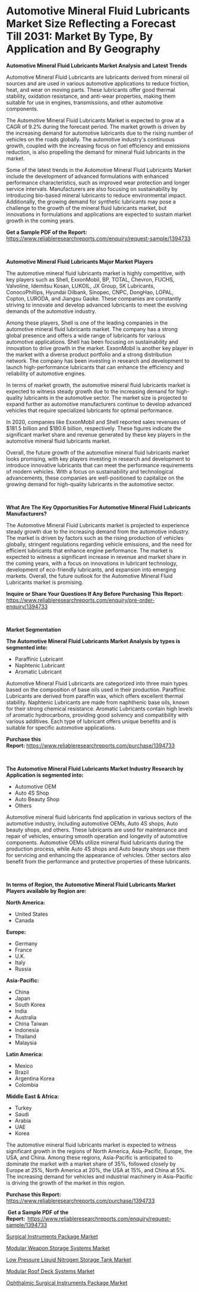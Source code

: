 <p><h1>Automotive Mineral Fluid Lubricants Market Size Reflecting a Forecast Till 2031: Market By Type, By Application and By Geography</h1></p><p><strong>Automotive Mineral Fluid Lubricants Market Analysis and Latest Trends</strong></p>
<p><p>Automotive Mineral Fluid Lubricants are lubricants derived from mineral oil sources and are used in various automotive applications to reduce friction, heat, and wear on moving parts. These lubricants offer good thermal stability, oxidation resistance, and anti-wear properties, making them suitable for use in engines, transmissions, and other automotive components.</p><p>The Automotive Mineral Fluid Lubricants Market is expected to grow at a CAGR of 9.2% during the forecast period. The market growth is driven by the increasing demand for automotive lubricants due to the rising number of vehicles on the roads globally. The automotive industry's continuous growth, coupled with the increasing focus on fuel efficiency and emissions reduction, is also propelling the demand for mineral fluid lubricants in the market.</p><p>Some of the latest trends in the Automotive Mineral Fluid Lubricants Market include the development of advanced formulations with enhanced performance characteristics, such as improved wear protection and longer service intervals. Manufacturers are also focusing on sustainability by introducing bio-based mineral lubricants to reduce environmental impact. Additionally, the growing demand for synthetic lubricants may pose a challenge to the growth of the mineral fluid lubricants market, but innovations in formulations and applications are expected to sustain market growth in the coming years.</p></p>
<p><strong>Get a Sample PDF of the Report:&nbsp;</strong> <a href="https://www.reliableresearchreports.com/enquiry/request-sample/1394733">https://www.reliableresearchreports.com/enquiry/request-sample/1394733</a></p>
<p>&nbsp;</p>
<p><strong>Automotive Mineral Fluid Lubricants Major Market Players</strong></p>
<p><p>The automotive mineral fluid lubricants market is highly competitive, with key players such as Shell, ExxonMobil, BP, TOTAL, Chevron, FUCHS, Valvoline, Idemitsu Kosan, LUKOIL, JX Group, SK Lubricants, ConocoPhillips, Hyundai Oilbank, Sinopec, CNPC, DongHao, LOPAL, Copton, LURODA, and Jiangsu Gaoke. These companies are constantly striving to innovate and develop advanced lubricants to meet the evolving demands of the automotive industry.</p><p>Among these players, Shell is one of the leading companies in the automotive mineral fluid lubricants market. The company has a strong global presence and offers a wide range of lubricants for various automotive applications. Shell has been focusing on sustainability and innovation to drive growth in the market. ExxonMobil is another key player in the market with a diverse product portfolio and a strong distribution network. The company has been investing in research and development to launch high-performance lubricants that can enhance the efficiency and reliability of automotive engines.</p><p>In terms of market growth, the automotive mineral fluid lubricants market is expected to witness steady growth due to the increasing demand for high-quality lubricants in the automotive sector. The market size is projected to expand further as automotive manufacturers continue to develop advanced vehicles that require specialized lubricants for optimal performance.</p><p>In 2020, companies like ExxonMobil and Shell reported sales revenues of $181.5 billion and $180.6 billion, respectively. These figures indicate the significant market share and revenue generated by these key players in the automotive mineral fluid lubricants market.</p><p>Overall, the future growth of the automotive mineral fluid lubricants market looks promising, with key players investing in research and development to introduce innovative lubricants that can meet the performance requirements of modern vehicles. With a focus on sustainability and technological advancements, these companies are well-positioned to capitalize on the growing demand for high-quality lubricants in the automotive sector.</p></p>
<p>&nbsp;</p>
<p><strong>What Are The Key Opportunities For Automotive Mineral Fluid Lubricants Manufacturers?</strong></p>
<p><p>The Automotive Mineral Fluid Lubricants market is projected to experience steady growth due to the increasing demand from the automotive industry. The market is driven by factors such as the rising production of vehicles globally, stringent regulations regarding vehicle emissions, and the need for efficient lubricants that enhance engine performance. The market is expected to witness a significant increase in revenue and market share in the coming years, with a focus on innovations in lubricant technology, development of eco-friendly lubricants, and expansion into emerging markets. Overall, the future outlook for the Automotive Mineral Fluid Lubricants market is promising.</p></p>
<p><strong>Inquire or Share Your Questions If Any Before Purchasing This Report:</strong> <a href="https://www.reliableresearchreports.com/enquiry/pre-order-enquiry/1394733">https://www.reliableresearchreports.com/enquiry/pre-order-enquiry/1394733</a></p>
<p>&nbsp;</p>
<p><strong>Market Segmentation</strong></p>
<p><strong>The Automotive Mineral Fluid Lubricants Market Analysis by types is segmented into:</strong></p>
<p><ul><li>Paraffinic Lubricant</li><li>Naphtenic Lubricant</li><li>Aromatic Lubricant</li></ul></p>
<p><p>Automotive Mineral Fluid Lubricants are categorized into three main types based on the composition of base oils used in their production. Paraffinic Lubricants are derived from paraffin wax, which offers excellent thermal stability. Naphtenic Lubricants are made from naphthenic base oils, known for their strong chemical resistance. Aromatic Lubricants contain high levels of aromatic hydrocarbons, providing good solvency and compatibility with various additives. Each type of lubricant offers unique benefits and is suitable for specific automotive applications.</p></p>
<p><strong>Purchase this Report:&nbsp;</strong><a href="https://www.reliableresearchreports.com/purchase/1394733">https://www.reliableresearchreports.com/purchase/1394733</a></p>
<p>&nbsp;</p>
<p><strong>The Automotive Mineral Fluid Lubricants Market Industry Research by Application is segmented into:</strong></p>
<p><ul><li>Automotive OEM</li><li>Auto 4S Shop</li><li>Auto Beauty Shop</li><li>Others</li></ul></p>
<p><p>Automotive mineral fluid lubricants find application in various sectors of the automotive industry, including automotive OEMs, Auto 4S shops, Auto beauty shops, and others. These lubricants are used for maintenance and repair of vehicles, ensuring smooth operation and longevity of automotive components. Automotive OEMs utilize mineral fluid lubricants during the production process, while Auto 4S shops and Auto beauty shops use them for servicing and enhancing the appearance of vehicles. Other sectors also benefit from the performance and protective properties of these lubricants.</p></p>
<p>&nbsp;</p>
<p><strong>In terms of Region, the Automotive Mineral Fluid Lubricants Market Players available by Region are:</strong></p>
<p>
    <p> <strong> North America: </strong>
        <ul>
            <li>United States</li>
            <li>Canada</li>
        </ul>
        </p> 
    <p> <strong> Europe: </strong>
        <ul>
            <li>Germany</li>
            <li>France</li>
            <li>U.K.</li>
            <li>Italy</li>
            <li>Russia</li>
        </ul>
        </p> 
    <p> <strong> Asia-Pacific: </strong>
        <ul>
            <li>China</li>
            <li>Japan</li>
            <li>South Korea</li>
            <li>India</li>
            <li>Australia</li>
            <li>China Taiwan</li>
            <li>Indonesia</li>
            <li>Thailand</li>
            <li>Malaysia</li>
        </ul>
        </p> 
    <p> <strong> Latin America: </strong>
        <ul>
            <li>Mexico</li>
            <li>Brazil</li>
            <li>Argentina Korea</li>
            <li>Colombia</li>
        </ul>
        </p> 
    <p> <strong> Middle East & Africa: </strong>
        <ul>
            <li>Turkey</li>
            <li>Saudi</li>
            <li>Arabia</li>
            <li>UAE</li>
            <li>Korea</li>
        </ul>
    </p>
    </p>
<p><p>The automotive mineral fluid lubricants market is expected to witness significant growth in the regions of North America, Asia-Pacific, Europe, the USA, and China. Among these regions, Asia-Pacific is anticipated to dominate the market with a market share of 35%, followed closely by Europe at 25%, North America at 20%, the USA at 15%, and China at 5%. The increasing demand for vehicles and industrial machinery in Asia-Pacific is driving the growth of the market in this region.</p></p>
<p><strong>Purchase this Report: </strong><a href="https://www.reliableresearchreports.com/purchase/1394733">https://www.reliableresearchreports.com/purchase/1394733</a></p>
<p>&nbsp;<strong>Get a Sample PDF of the Report:&nbsp;&nbsp;</strong><a href="https://www.reliableresearchreports.com/enquiry/request-sample/1394733">https://www.reliableresearchreports.com/enquiry/request-sample/1394733</a></p>
<p><strong></strong></p>
<p><p><a href="https://github.com/vimar16th/Market-Research-Report-List-3/blob/main/surgical-instruments-package-market.md">Surgical Instruments Package Market</a></p><p><a href="https://medium.com/@craigholmes62/modular-weapon-storage-systems-market-share-evolution-and-market-growth-trends-2024-2031-9e5848de66b6">Modular Weapon Storage Systems Market</a></p><p><a href="https://medium.com/@craigholmes62/low-pressure-liquid-nitrogen-storage-tank-market-furnishes-information-on-market-share-market-8890beaa39dd">Low Pressure Liquid Nitrogen Storage Tank Market</a></p><p><a href="https://medium.com/@craigholmes62/modular-roof-deck-systems-market-trends-and-market-analysis-forecasted-for-period-2024-2031-8b65224a4dc3">Modular Roof Deck Systems Market</a></p><p><a href="https://github.com/JameTravis/Market-Research-Report-List-3/blob/main/ophthalmic-surgical-instruments-package-market.md">Ophthalmic Surgical Instruments Package Market</a></p></p>